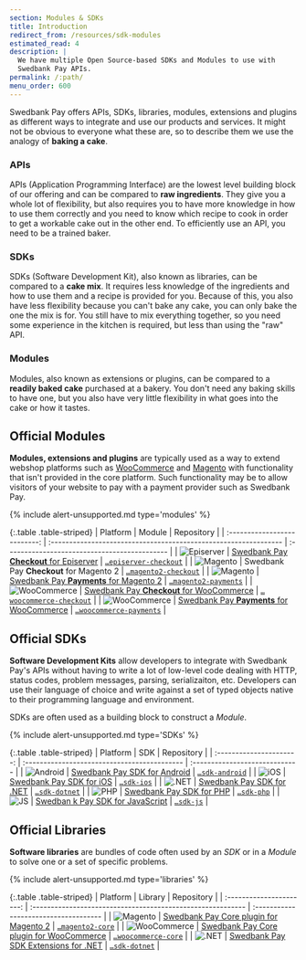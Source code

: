 ```yaml
---
section: Modules & SDKs
title: Introduction
redirect_from: /resources/sdk-modules
estimated_read: 4
description: |
  We have multiple Open Source-based SDKs and Modules to use with
  Swedbank Pay APIs.
permalink: /:path/
menu_order: 600
---
```


Swedbank Pay offers APIs, SDKs, libraries, modules, extensions and plugins as
different ways to integrate and use our products and services. It might not
be obvious to everyone what these are, so to describe them we use the analogy
of **baking a cake**.

### APIs

APIs (Application Programming Interface) are the lowest level building block of
our offering and can be compared to **raw ingredients**. They give you a whole
lot of flexibility, but also requires you to have more knowledge in how to use
them correctly and you need to know which recipe to cook in order to get a
workable cake out in the other end. To efficiently use an API, you need to be
a trained baker.

### SDKs

SDKs (Software Development Kit), also known as libraries, can be compared to
a **cake mix**. It requires less knowledge of the ingredients and how to use
them and a recipe is provided for you. Because of this, you also have less
flexibility because you can't bake any cake, you can only bake the one the mix
is for. You still have to mix everything together, so you need some experience
in the kitchen is required, but less than using the "raw" API.

### Modules

Modules, also known as extensions or plugins, can be compared to a **readily
baked cake** purchased at a bakery. You don't need any baking skills to have
one, but you also have very little flexibility in what goes into the cake or
how it tastes.

## Official Modules

**Modules, extensions and plugins** are typically used as a way to extend
webshop platforms such as [WooCommerce][woocommerce] and [Magento][magento] with
functionality that isn't provided in the core platform. Such functionality may
be to allow visitors of your website to pay with a payment provider such as
Swedbank Pay.

{% include alert-unsupported.md type='modules' %}

{:.table .table-striped}
|            Platform          | Module                                                           | Repository                                    |
| :--------------------------: | :--------------------------------------------------------------- | :-------------------------------------------- |
| ![Episerver][episerver-icon] | [Swedbank Pay **Checkout** for Episerver][episerver-link]        | [`…episerver-checkout`][episerver-repo]       |
|   ![Magento][magento-icon]   | Swedbank Pay **Checkout** for Magento 2                          | [`…magento2-checkout`][magento-checkout-repo] |
|   ![Magento][magento-icon]   | [Swedbank Pay **Payments** for Magento 2][magento-payments-link] | [`…magento2-payments`][magento-payments-repo] |
|   ![WooCommerce][woo-icon]   | [Swedbank Pay **Checkout** for WooCommerce][woo-checkout-link]   | [`…woocommerce-checkout`][woo-checkout-repo]  |
|   ![WooCommerce][woo-icon]   | [Swedbank Pay **Payments** for WooCommerce][woo-payments-link]   | [`…woocommerce-payments`][woo-payments-repo]  |

## Official SDKs

**Software Development Kits** allow developers to integrate with Swedbank Pay's
APIs without having to write a lot of low-level code dealing with HTTP, status
codes, problem messages, parsing, serializaiton, etc. Developers can use their
language of choice and write against a set of typed objects native to their
programming language and environment.

SDKs are often used as a building block to construct a *Module*.

{% include alert-unsupported.md type='SDKs' %}

{:.table .table-striped}
|            Platform      | SDK                                          | Repository                     |
| :----------------------: | :------------------------------------------- | :----------------------------- |
| ![Android][android-icon] | [Swedbank Pay SDK for Android][android-link] | [`…sdk-android`][android-repo] |
|     ![iOS][ios-icon]     | [Swedbank Pay SDK for iOS][ios-link]         | [`…sdk-ios`][ios-repo]         |
|   ![.NET][dotnet-icon]   | [Swedbank Pay SDK for .NET][dotnet-link]     | [`…sdk-dotnet`][dotnet-repo]   |
|     ![PHP][php-icon]     | [Swedbank Pay SDK for PHP][php-link]         | [`…sdk-php`][php-repo]         |
|      ![JS][js-icon]      | [Swedban k Pay SDK for JavaScript][js-link]  | [`…sdk-js`][js-repo]           |

## Official Libraries

**Software libraries** are bundles of code often used by an *SDK* or in a
*Module* to solve one or a set of specific problems.

{% include alert-unsupported.md type='libraries' %}

{:.table .table-striped}
|            Platform      | Library                                                     | Repository                            |
| :----------------------: | :---------------------------------------------------------- | :------------------------------------ |
| ![Magento][magento-icon] | [Swedbank Pay Core plugin for Magento 2][magento-core-link] | [`…magento2-core`][magento-core-repo] |
| ![WooCommerce][woo-icon] | [Swedbank Pay Core plugin for WooCommerce][woo-core-link]   | [`…woocommerce-core`][woo-core-repo]  |
|   ![.NET][dotnet-icon]   | [Swedbank Pay SDK Extensions for .NET][dotnet-link]         | [`…sdk-dotnet`][dotnet-repo]          |

[android-icon]: /assets/img/logos/android.svg
[android-link]: https://search.maven.org/artifact/com.swedbankpay.mobilesdk/mobilesdk
[android-repo]: https://github.com/SwedbankPay/swedbank-pay-sdk-android
[dotnet-icon]: /assets/img/logos/dotnet.svg
[dotnet-link]: https://www.nuget.org/packages/SwedbankPay.Sdk
[dotnet-repo]: https://github.com/SwedbankPay/swedbank-pay-sdk-dotnet
[episerver-icon]: /assets/img/logos/episerver.svg
[episerver-link]: https://www.optimizely.com/apps/swedbank-pay-checkout/
[episerver-repo]: https://github.com/SwedbankPay/swedbank-pay-episerver-checkout
[ios-icon]: /assets/img/logos/swift.svg
[ios-link]: https://cocoapods.org/pods/SwedbankPaySDK
[ios-repo]: https://github.com/SwedbankPay/swedbank-pay-sdk-ios
[js-icon]: /assets/img/logos/js.svg
[js-link]: https://www.npmjs.com/package/@swedbank-pay/sdk
[js-repo]: https://github.com/SwedbankPay/swedbank-pay-sdk-js
[magento-checkout-repo]: https://github.com/SwedbankPay/swedbank-pay-magento2-checkout
[magento-core-link]: https://packagist.org/packages/swedbank-pay/magento2-core
[magento-core-repo]: https://github.com/SwedbankPay/swedbank-pay-magento2-core
[magento-icon]: /assets/img/logos/magento.svg
[magento-payments-link]: https://packagist.org/packages/swedbank-pay/magento2-payments
[magento-payments-repo]: https://github.com/SwedbankPay/swedbank-pay-magento2-payments
[magento]: https://magento.com/
[php-icon]: /assets/img/logos/php.svg
[php-link]: https://packagist.org/packages/swedbank-pay/swedbank-pay-sdk-php
[php-repo]: https://github.com/SwedbankPay/swedbank-pay-sdk-php
[woo-checkout-link]: https://wordpress.org/plugins/swedbank-pay-checkout/
[woo-checkout-repo]: https://github.com/SwedbankPay/swedbank-pay-woocommerce-checkout
[woo-core-link]: https://packagist.org/packages/swedbank-pay/swedbank-pay-woocommerce-core
[woo-core-repo]: https://github.com/SwedbankPay/swedbank-pay-woocommerce-core
[woo-icon]: /assets/img/logos/woocommerce.svg
[woo-payments-link]: https://wordpress.org/plugins/swedbank-pay-payments/
[woo-payments-repo]: https://github.com/SwedbankPay/swedbank-pay-woocommerce-payments
[woocommerce]: https://woocommerce.com/
